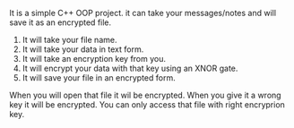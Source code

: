 It is a simple C++ OOP project. 
it can take your messages/notes and will save it as an encrypted file.

1. It will take your file name.
2. It will take your data in text form.
3. It will take an encryption key from you.
4. It will encrypt your data with that key using an XNOR gate.
5. It will save your file in an encrypted form.

When you will open that file it wil be encrypted. When you give it a wrong key it will be encrypted. You can only access that file with right encryprion key.
